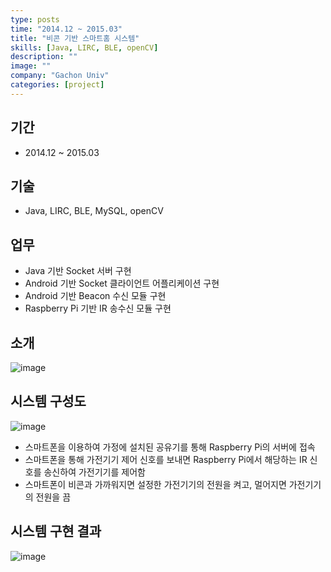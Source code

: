 ```yaml
---
type: posts
time: "2014.12 ~ 2015.03"
title: "비콘 기반 스마트홈 시스템"
skills: [Java, LIRC, BLE, openCV]
description: ""
image: ""
company: "Gachon Univ"
categories: [project]
---
```


## 기간

* 2014.12 ~ 2015.03

## 기술 

* Java, LIRC, BLE, MySQL, openCV

## 업무

* Java 기반 Socket 서버 구현
* Android 기반 Socket 클라이언트 어플리케이션 구현
* Android 기반 Beacon 수신 모듈 구현
* Raspberry Pi 기반 IR 송수신 모듈 구현

## 소개 

![image](https://user-images.githubusercontent.com/35713051/121361906-a5327680-c970-11eb-845e-17c19c3a46f2.png)

## 시스템 구성도 

![image](https://user-images.githubusercontent.com/35713051/121361949-afed0b80-c970-11eb-851a-e66a9cd1001a.png)

* 스마트폰을 이용하여 가정에 설치된 공유기를 통해 Raspberry Pi의 서버에 접속
* 스마트폰을 통해 가전기기 제어 신호를 보내면 Raspberry Pi에서 해당하는 IR 신호를 송신하여 가전기기를 제어함
* 스마트폰이 비콘과 가까워지면 설정한 가전기기의 전원을 켜고, 멀어지면 가전기기의 전원을 끔


## 시스템 구현 결과 

![image](https://user-images.githubusercontent.com/35713051/121362044-c5623580-c970-11eb-8556-cbf4c210fef1.png)



